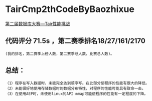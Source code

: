 # TairCmp2thCodeByBaozhixue
  [第二届数据库大赛—Tair性能挑战](https://tianchi.aliyun.com/competition/entrance/531820/introduction)
## 代码评分 71.5s ，第二赛季排名18/27/161/2170
    (我的排名，第二赛季上榜人数，第二赛季总人数，比赛总人数)。
## 总结：
    （1）程序在写入数据时，未能完全达到顺序写。在此部分使程序的性能有很大的降低。
    （2）未能很好地使用存储数据时的数据分布特性，对程序的性能可能具有致命一击。
    （3）在使用AEP时，未使用linux的API mmap可能使程序的性能有一定程度的下降。
